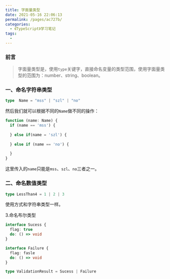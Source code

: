 ```yaml
---
title: 字面量类型
date: 2021-05-16 22:06:13
permalink: /pages/ac727b/
categories:
  - 《TypeScript》学习笔记
tags:
  - 
---
```

### 前言

> 字面量类型是，使用`type`关键字，直接命名变量的类型范围，使用字面量类型的范围为：number、string、boolean。

### 一、命名字符串类型

```typescript
type  Name = "mss" | "szl" | "no"
```

然后我们就可以根据不同的`Name`做不同的操作：

```typescript
function (name: Name) {
  if (name == 'mss') {
    
  } else if(name = 'szl') {
    
  } else if (name == 'no') {
    
  }
}
```

这里传入的`name`只能是`mss`、`szl`、`no`三者之一。

### 二、命名数值类型

```typescript
type LessThan4 = 1 | 2 | 3
```

使用方式和字符串类型一样。

3.命名布尔类型

```typescript
interface Sucess {
  flag: true
  do: () => void
}

interface Failure {
  flag: fasle
  do: () => void
}

type ValidationResult = Sucess | Failure
```
